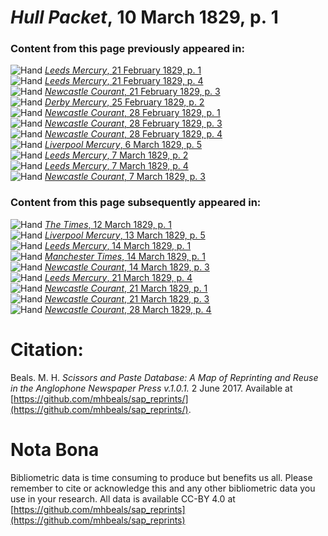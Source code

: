 # *Hull Packet*, 10 March 1829, p. 1  
  
### Content from this page previously appeared in:  
![Hand](http://scissorsandpaste.net/wp-content/uploads/2017/06/smallhandpointer.png) [*Leeds Mercury*, 21 February 1829, p. 1](https://mhbeals.github.io/sap_html/Leeds-Mercury/Leeds-Mercury-21-February-1829-p-1)  
![Hand](http://scissorsandpaste.net/wp-content/uploads/2017/06/smallhandpointer.png) [*Leeds Mercury*, 21 February 1829, p. 4](https://mhbeals.github.io/sap_html/Leeds-Mercury/Leeds-Mercury-21-February-1829-p-4)  
![Hand](http://scissorsandpaste.net/wp-content/uploads/2017/06/smallhandpointer.png) [*Newcastle Courant*, 21 February 1829, p. 3](https://mhbeals.github.io/sap_html/Newcastle-Courant/Newcastle-Courant-21-February-1829-p-3)  
![Hand](http://scissorsandpaste.net/wp-content/uploads/2017/06/smallhandpointer.png) [*Derby Mercury*, 25 February 1829, p. 2](https://mhbeals.github.io/sap_html/Derby-Mercury/Derby-Mercury-25-February-1829-p-2)  
![Hand](http://scissorsandpaste.net/wp-content/uploads/2017/06/smallhandpointer.png) [*Newcastle Courant*, 28 February 1829, p. 1](https://mhbeals.github.io/sap_html/Newcastle-Courant/Newcastle-Courant-28-February-1829-p-1)  
![Hand](http://scissorsandpaste.net/wp-content/uploads/2017/06/smallhandpointer.png) [*Newcastle Courant*, 28 February 1829, p. 3](https://mhbeals.github.io/sap_html/Newcastle-Courant/Newcastle-Courant-28-February-1829-p-3)  
![Hand](http://scissorsandpaste.net/wp-content/uploads/2017/06/smallhandpointer.png) [*Newcastle Courant*, 28 February 1829, p. 4](https://mhbeals.github.io/sap_html/Newcastle-Courant/Newcastle-Courant-28-February-1829-p-4)  
![Hand](http://scissorsandpaste.net/wp-content/uploads/2017/06/smallhandpointer.png) [*Liverpool Mercury*, 6 March 1829, p. 5](https://mhbeals.github.io/sap_html/Liverpool-Mercury/Liverpool-Mercury-6-March-1829-p-5)  
![Hand](http://scissorsandpaste.net/wp-content/uploads/2017/06/smallhandpointer.png) [*Leeds Mercury*, 7 March 1829, p. 2](https://mhbeals.github.io/sap_html/Leeds-Mercury/Leeds-Mercury-7-March-1829-p-2)  
![Hand](http://scissorsandpaste.net/wp-content/uploads/2017/06/smallhandpointer.png) [*Leeds Mercury*, 7 March 1829, p. 4](https://mhbeals.github.io/sap_html/Leeds-Mercury/Leeds-Mercury-7-March-1829-p-4)  
![Hand](http://scissorsandpaste.net/wp-content/uploads/2017/06/smallhandpointer.png) [*Newcastle Courant*, 7 March 1829, p. 3](https://mhbeals.github.io/sap_html/Newcastle-Courant/Newcastle-Courant-7-March-1829-p-3)  
  
### Content from this page subsequently appeared in:  
![Hand](http://scissorsandpaste.net/wp-content/uploads/2017/06/smallhandpointer.png) [*The Times*, 12 March 1829, p. 1](https://mhbeals.github.io/sap_html/The-Times/The-Times-12-March-1829-p-1)  
![Hand](http://scissorsandpaste.net/wp-content/uploads/2017/06/smallhandpointer.png) [*Liverpool Mercury*, 13 March 1829, p. 5](https://mhbeals.github.io/sap_html/Liverpool-Mercury/Liverpool-Mercury-13-March-1829-p-5)  
![Hand](http://scissorsandpaste.net/wp-content/uploads/2017/06/smallhandpointer.png) [*Leeds Mercury*, 14 March 1829, p. 1](https://mhbeals.github.io/sap_html/Leeds-Mercury/Leeds-Mercury-14-March-1829-p-1)  
![Hand](http://scissorsandpaste.net/wp-content/uploads/2017/06/smallhandpointer.png) [*Manchester Times*, 14 March 1829, p. 1](https://mhbeals.github.io/sap_html/Manchester-Times/Manchester-Times-14-March-1829-p-1)  
![Hand](http://scissorsandpaste.net/wp-content/uploads/2017/06/smallhandpointer.png) [*Newcastle Courant*, 14 March 1829, p. 3](https://mhbeals.github.io/sap_html/Newcastle-Courant/Newcastle-Courant-14-March-1829-p-3)  
![Hand](http://scissorsandpaste.net/wp-content/uploads/2017/06/smallhandpointer.png) [*Leeds Mercury*, 21 March 1829, p. 4](https://mhbeals.github.io/sap_html/Leeds-Mercury/Leeds-Mercury-21-March-1829-p-4)  
![Hand](http://scissorsandpaste.net/wp-content/uploads/2017/06/smallhandpointer.png) [*Newcastle Courant*, 21 March 1829, p. 1](https://mhbeals.github.io/sap_html/Newcastle-Courant/Newcastle-Courant-21-March-1829-p-1)  
![Hand](http://scissorsandpaste.net/wp-content/uploads/2017/06/smallhandpointer.png) [*Newcastle Courant*, 21 March 1829, p. 3](https://mhbeals.github.io/sap_html/Newcastle-Courant/Newcastle-Courant-21-March-1829-p-3)  
![Hand](http://scissorsandpaste.net/wp-content/uploads/2017/06/smallhandpointer.png) [*Newcastle Courant*, 28 March 1829, p. 4](https://mhbeals.github.io/sap_html/Newcastle-Courant/Newcastle-Courant-28-March-1829-p-4)  


# Citation: 

Beals. M. H. *Scissors and Paste Database: A Map of Reprinting and Reuse in the Anglophone Newspaper Press v.1.0.1.* 2 June 2017. Available at [https://github.com/mhbeals/sap_reprints/](https://github.com/mhbeals/sap_reprints/). 

# Nota Bona

Bibliometric data is time consuming to produce but benefits us all. Please remember to cite or acknowledge this and any other bibliometric data you use in your research. All data is available CC-BY 4.0 at [https://github.com/mhbeals/sap_reprints](https://github.com/mhbeals/sap_reprints)